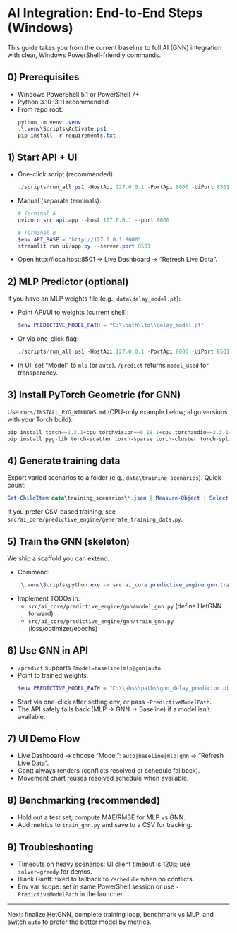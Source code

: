 # AI Integration: End-to-End Steps (Windows)

This guide takes you from the current baseline to full AI (GNN) integration with clear, Windows PowerShell-friendly commands.

## 0) Prerequisites
- Windows PowerShell 5.1 or PowerShell 7+
- Python 3.10–3.11 recommended
- From repo root:
  ```powershell
  python -m venv .venv
  .\.venv\Scripts\Activate.ps1
  pip install -r requirements.txt
  ```

## 1) Start API + UI
- One-click script (recommended):
  ```powershell
  ./scripts/run_all.ps1 -HostApi 127.0.0.1 -PortApi 8000 -UiPort 8501 -OpenBrowser -UseNewWindows
  ```
- Manual (separate terminals):
  ```powershell
  # Terminal A
  uvicorn src.api:app --host 127.0.0.1 --port 8000

  # Terminal B
  $env:API_BASE = "http://127.0.0.1:8000"
  streamlit run ui/app.py --server.port 8501
  ```
- Open http://localhost:8501 → Live Dashboard → “Refresh Live Data”.

## 2) MLP Predictor (optional)
If you have an MLP weights file (e.g., `data\delay_model.pt`):
- Point API/UI to weights (current shell):
  ```powershell
  $env:PREDICTIVE_MODEL_PATH = "C:\\path\\to\\delay_model.pt"
  ```
- Or via one-click flag:
  ```powershell
  ./scripts/run_all.ps1 -HostApi 127.0.0.1 -PortApi 8000 -UiPort 8501 -PredictiveModelPath "C:\\path\\to\\delay_model.pt" -OpenBrowser -UseNewWindows
  ```
- In UI: set “Model” to `mlp` (or `auto`). `/predict` returns `model_used` for transparency.

## 3) Install PyTorch Geometric (for GNN)
Use `docs/INSTALL_PYG_WINDOWS.md` (CPU-only example below; align versions with your Torch build):
```powershell
pip install torch==2.3.1+cpu torchvision==0.18.1+cpu torchaudio==2.3.1+cpu -f https://download.pytorch.org/whl/cpu
pip install pyg-lib torch-scatter torch-sparse torch-cluster torch-spline-conv torch-geometric -f https://data.pyg.org/whl/torch-2.3.1+cpu.html
```

## 4) Generate training data
Export varied scenarios to a folder (e.g., `data\training_scenarios`). Quick count:
```powershell
Get-ChildItem data\training_scenarios\*.json | Measure-Object | Select-Object Count
```
If you prefer CSV-based training, see `src/ai_core/predictive_engine/generate_training_data.py`.

## 5) Train the GNN (skeleton)
We ship a scaffold you can extend.
- Command:
  ```powershell
  .\.venv\Scripts\python.exe -m src.ai_core.predictive_engine.gnn.train_gnn --data-dir data\training_scenarios --out data\gnn_delay_predictor.pt
  ```
- Implement TODOs in:
  - `src/ai_core/predictive_engine/gnn/model_gnn.py` (define HetGNN forward)
  - `src/ai_core/predictive_engine/gnn/train_gnn.py` (loss/optimizer/epochs)

## 6) Use GNN in API
- `/predict` supports `?model=baseline|mlp|gnn|auto`.
- Point to trained weights:
  ```powershell
  $env:PREDICTIVE_MODEL_PATH = "C:\\abs\\path\\gnn_delay_predictor.pt"
  ```
- Start via one-click after setting env, or pass `-PredictiveModelPath`.
- The API safely falls back (MLP → GNN → Baseline) if a model isn’t available.

## 7) UI Demo Flow
- Live Dashboard → choose “Model”: `auto|baseline|mlp|gnn` → “Refresh Live Data”.
- Gantt always renders (conflicts resolved or schedule fallback).
- Movement chart reuses resolved schedule when available.

## 8) Benchmarking (recommended)
- Hold out a test set; compute MAE/RMSE for MLP vs GNN.
- Add metrics to `train_gnn.py` and save to a CSV for tracking.

## 9) Troubleshooting
- Timeouts on heavy scenarios: UI client timeout is 120s; use `solver=greedy` for demos.
- Blank Gantt: fixed to fallback to `/schedule` when no conflicts.
- Env var scope: set in same PowerShell session or use `-PredictiveModelPath` in the launcher.

---
Next: finalize HetGNN, complete training loop, benchmark vs MLP, and switch `auto` to prefer the better model by metrics.
